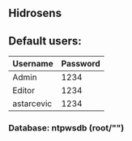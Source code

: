 ## Hidrosens
## Default users:

| Username | Password |
| -------- | -------- |
| Admin    | 1234     |
| Editor   | 1234     |
|astarcevic| 1234     |

### Database: ntpwsdb (root/"")
